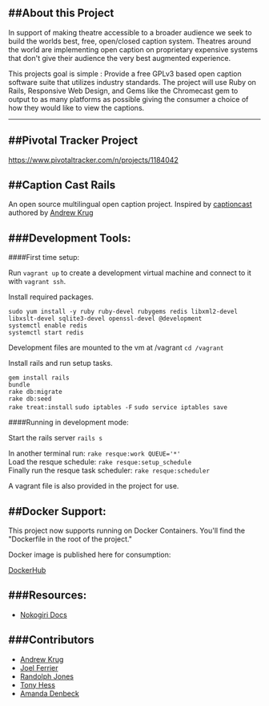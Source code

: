 ##About this Project
--------------------

In support of making theatre accessible to a broader audience we seek to build the worlds best, free, open/closed caption system. Theatres around the world are implementing open caption on proprietary expensive systems that don't give their audience the very best augmented experience.

This projects goal is simple : Provide a free GPLv3 based open caption software suite that utilizes industry standards. The project will use Ruby on Rails, Responsive Web Design, and Gems like the Chromecast gem to output to as many platforms as possible giving the consumer a choice of how they would like to view the captions.

---

##Pivotal Tracker Project
-------------------------

https://www.pivotaltracker.com/n/projects/1184042

##Caption Cast Rails
--------------------

An open source multilingual open caption project.  Inspired by [captioncast](https://bitbucket.org/andrewkr/captioncast) authored by [Andrew Krug](https://bitbucket.org/andrewkr)

###Development Tools:
---------

####First time setup:  

Run `vagrant up` to create a development virtual machine and connect to it with `vagrant ssh`.  

Install required packages.  

```
sudo yum install -y ruby ruby-devel rubygems redis libxml2-devel libxslt-devel sqlite3-devel openssl-devel @development
systemctl enable redis  
systemctl start redis  
```

Development files are mounted to the vm at /vagrant `cd /vagrant`  

Install rails and run setup tasks.  

`gem install rails`  
`bundle`  
`rake db:migrate`  
`rake db:seed`  
`rake treat:install`
`sudo iptables -F`
`sudo service iptables save`

####Running in development mode:  

Start the rails server `rails s`  

In another terminal run: `rake resque:work QUEUE='*'`  
Load the resque schedule: `rake resque:setup_schedule`  
Finally run the resque task scheduler: `rake resque:scheduler`  

A vagrant file is also provided in the project for use.  

##Docker Support:
-----------------

This project now supports running on Docker Containers. You'll find the "Dockerfile in the root of the project."

Docker image is published here for consumption:

[DockerHub](https://registry.hub.docker.com/u/andrewkrug/captioncast/)

###Resources:
-------------

-	[Nokogiri Docs](http://www.nokogiri.org/tutorials/)

###Contributors
---------------

-	[Andrew Krug](https://bitbucket.org/andrewkr)
-	[Joel Ferrier](https://bitbucket.org/joel-ferrier)
-	[Randolph Jones](https://github.com/randolphjones)
-	[Tony Hess](https://github.com/toeknee919)
-	[Amanda Denbeck](https://github.com/denbecka)
